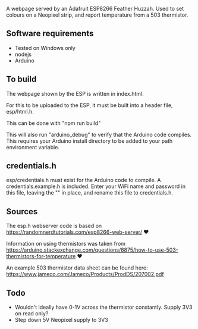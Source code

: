 A webpage served by an Adafruit ESP8266 Feather Huzzah. Used to set colours on a Neopixel strip, and report temperature from a 503 thermistor.

## Software requirements
- Tested on Windows only
- nodejs
- Arduino

## To build
The webpage shown by the ESP is written in index.html.

For this to be uploaded to the ESP, it must be built into a header file, esp/html.h.

This can be done with "npm run build"

This will also run "arduino_debug" to verify that the Arduino code compiles. This requires your Arduino install directory to be added to your path environment variable.

## credentials.h
esp/credentials.h must exist for the Arduino code to compile. A credentials.example.h is included. Enter your WiFi name and password in this file, leaving the "" in place, and rename this file to credentials.h.

## Sources
The esp.h webserver code is based on https://randomnerdtutorials.com/esp8266-web-server/ :heart:

Information on using thermistors was taken from https://arduino.stackexchange.com/questions/6875/how-to-use-503-thermistors-for-temperature :heart:

An example 503 thermistor data sheet can be found here: https://www.jameco.com/Jameco/Products/ProdDS/207002.pdf

## Todo
- Wouldn't ideally have 0-1V across the thermistor constantly. Supply 3V3 on read only?
- Step down 5V Neopixel supply to 3V3
